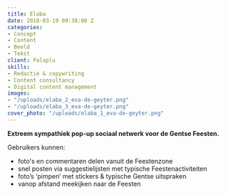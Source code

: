 ```yaml
---
title: Elaba
date: 2018-03-19 09:38:00 Z
categories:
- Concept
- Content
- Beeld
- Tekst
client: Palaplu
skills:
- Redactie & copywriting
- Content consultancy
- Digital content management
images:
- "/uploads/elaba_2_eva-de-geyter.png"
- "/uploads/elaba_3_eva-de-geyter.png"
cover_photo: "/uploads/elaba_1_eva-de-geyter.png"
---
```


**Extreem sympathiek pop-up sociaal netwerk voor de Gentse Feesten.**

Gebruikers kunnen: 
* foto's en commentaren delen vanuit de Feestenzone  
* snel posten via suggestielijsten met typische Feestenactiviteiten  
* foto’s ‘pimpen’ met stickers & typische Gentse uitspraken  
* vanop afstand meekijken naar de Feesten  

